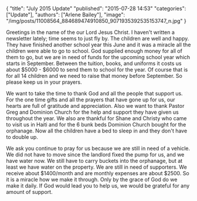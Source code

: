 {
  "title": "July 2015 Update"
  "published": "2015-07-28 14:53"
  "categories": ["Update"],
  "authors": ["Arlene Bailey"],
  "image": "/img/posts/11008564_884689474910850_9071935392535153747_n.jpg"
}

Greetings in the name of the our Lord Jesus Christ. I haven't written a newsletter lately; time seems to just fly by. The children are well and happy. They have finished another school year this June and it was a miracle all the children were able to go to school. God supplied enough money for all of them to go, but we are in need of funds for the upcoming school year which starts in September. Between the tuition, books, and uniforms it costs us about $5000 - $6000 to send them to school for the year. Of course that is for all 14 children and we need to raise that money before September. So please keep us in your prayers.

We want to take the time to thank God and all the people that support us. For the one time gifts and all the prayers that have gone up for us, our hearts are full of gratitude and appreciation. Also we want to thank Pastor Greg and Dominion Church for the help and support they have given us throughout the year. We also are thankful for Shane and Christy who came to visit us in Haiti and for the 6 bunk beds Dominion Church bought for the orphanage. Now all the children have a bed to sleep in and they don't have to double up.

We ask you continue to pray for us because we are still in need of a vehicle. We did not have to move since the landlord fixed the pump for us, and we have water now. We still have to carry buckets into the orphanage, but at least we have water on the property. We are still in need of supporters. We receive about $1400/month and are monthly expenses are about $2500. So it is a miracle how we make it through. Only by the grace of God do we make it daily. If God would lead you to help us, we would be grateful for any amount of support.
